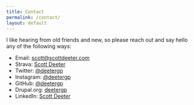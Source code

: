 ```yaml
---
title: Contact
permalink: /contact/
layout: default
---
```


I like hearing from old friends and new, so please reach out and say hello any of the following ways:

 * Email: [scott@scottdeeter.com](mailto:scott@scottdeeter.com)
 * Strava: [Scott Deeter](https://www.strava.com/athletes/13898469)
 * Twitter: [@deetergp](https://twitter.com/deetergp)
 * Instagram: [@deetergp](https://www.instagram.com/deetergp/)
 * GitHub: [@deetergp](https://github.com/deetergp)
 * Drupal.org: [deetergp](https://www.drupal.org/u/deetergp)
 * LinkedIn: [Scott Deeter](https://www.linkedin.com/in/deetergp)
